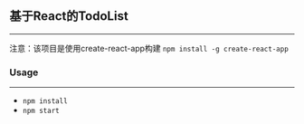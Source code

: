 ## 基于React的TodoList
---
注意：该项目是使用create-react-app构建
`npm install -g create-react-app`

### Usage
---
- ` npm install `
- ` npm start `


